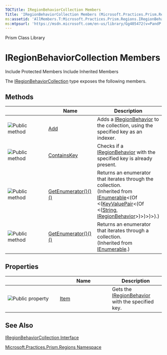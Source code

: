 ```yaml
---
TOCTitle: IRegionBehaviorCollection Members
Title: 'IRegionBehaviorCollection Members (Microsoft.Practices.Prism.Regions)'
ms:assetid: 'AllMembers.T:Microsoft.Practices.Prism.Regions.IRegionBehaviorCollection'
ms:mtpsurl: 'https://msdn.microsoft.com/en-us/library/Gg405472(v=PandP.50)'
---
```


Prism Class Library

IRegionBehaviorCollection Members
=================================

Include Protected Members
Include Inherited Members

The [IRegionBehaviorCollection](https://msdn.microsoft.com/t:microsoft.practices.prism.regions.iregionbehaviorcollection) type exposes the following members.

Methods
-------

<span id="methodTableToggle"></span>
<table>
<colgroup>
<col width="33%" />
<col width="33%" />
<col width="33%" />
</colgroup>
<thead>
<tr class="header">
<th> </th>
<th>Name</th>
<th>Description</th>
</tr>
</thead>
<tbody>
<tr class="odd">
<td><img src="https://msdn.microsoft.com/en-us/Gg405472.pubmethod(en-us,PandP.50).gif" title="Public method" /></td>
<td><a href="https://msdn.microsoft.com/m:microsoft.practices.prism.regions.iregionbehaviorcollection.add(system.string%2cmicrosoft.practices.prism.regions.iregionbehavior)">Add</a></td>
<td><div class="summary">
Adds a <a href="https://msdn.microsoft.com/t:microsoft.practices.prism.regions.iregionbehavior">IRegionBehavior</a> to the collection, using the specified key as an indexer.
</div></td>
</tr>
<tr class="even">
<td><img src="https://msdn.microsoft.com/en-us/Gg405472.pubmethod(en-us,PandP.50).gif" title="Public method" /></td>
<td><a href="https://msdn.microsoft.com/m:microsoft.practices.prism.regions.iregionbehaviorcollection.containskey(system.string)">ContainsKey</a></td>
<td><div class="summary">
Checks if a <a href="https://msdn.microsoft.com/t:microsoft.practices.prism.regions.iregionbehavior">IRegionBehavior</a> with the specified key is already present.
</div></td>
</tr>
<tr class="odd">
<td><img src="https://msdn.microsoft.com/en-us/Gg405472.pubmethod(en-us,PandP.50).gif" title="Public method" /></td>
<td><a href="http://msdn2.microsoft.com/en-us/library/s793z9y2">GetEnumerator()()()</a></td>
<td><div class="summary">
Returns an enumerator that iterates through the collection.
</div>
(Inherited from <a href="http://msdn2.microsoft.com/en-us/library/9eekhta0">IEnumerable</a>&lt;(Of &lt;(<a href="http://msdn2.microsoft.com/en-us/library/5tbh8a42">KeyValuePair</a>&lt;(Of &lt;(<a href="http://msdn2.microsoft.com/en-us/library/s1wwdcbf">String</a>, <a href="https://msdn.microsoft.com/t:microsoft.practices.prism.regions.iregionbehavior">IRegionBehavior</a>&gt;)&gt;)&gt;)&gt;).)</td>
</tr>
<tr class="even">
<td><img src="https://msdn.microsoft.com/en-us/Gg405472.pubmethod(en-us,PandP.50).gif" title="Public method" /></td>
<td><a href="http://msdn2.microsoft.com/en-us/library/5zae5365">GetEnumerator()()()</a></td>
<td><div class="summary">
Returns an enumerator that iterates through a collection.
</div>
(Inherited from <a href="http://msdn2.microsoft.com/en-us/library/h1x9x1b1">IEnumerable</a>.)</td>
</tr>
</tbody>
</table>

Properties
----------

<span id="propertyTableToggle"></span>
<table>
<colgroup>
<col width="33%" />
<col width="33%" />
<col width="33%" />
</colgroup>
<thead>
<tr class="header">
<th> </th>
<th>Name</th>
<th>Description</th>
</tr>
</thead>
<tbody>
<tr class="odd">
<td><img src="https://msdn.microsoft.com/en-us/Gg405472.pubproperty(en-us,PandP.50).gif" title="Public property" /></td>
<td><a href="https://msdn.microsoft.com/p:microsoft.practices.prism.regions.iregionbehaviorcollection.item(system.string)">Item</a></td>
<td><div class="summary">
Gets the <a href="https://msdn.microsoft.com/t:microsoft.practices.prism.regions.iregionbehavior">IRegionBehavior</a> with the specified key.
</div></td>
</tr>
</tbody>
</table>

See Also
--------

<span id="seeAlsoToggle"></span>
[IRegionBehaviorCollection Interface](https://msdn.microsoft.com/t:microsoft.practices.prism.regions.iregionbehaviorcollection)

[Microsoft.Practices.Prism.Regions Namespace](https://msdn.microsoft.com/n:microsoft.practices.prism.regions)

